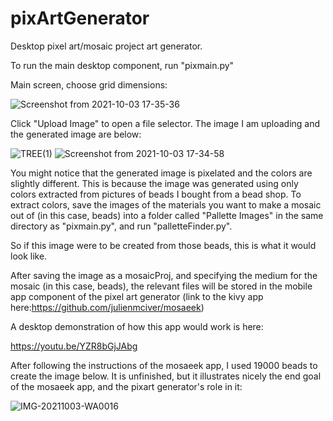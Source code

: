 # pixArtGenerator
Desktop pixel art/mosaic project art generator.

To run the main desktop component, run "pixmain.py"

Main screen, choose grid dimensions:

![Screenshot from 2021-10-03 17-35-36](https://user-images.githubusercontent.com/34250945/135764851-4fb8c82f-c124-4867-8985-97d969b45b94.png)

Click "Upload Image" to open a file selector. The image I am uploading and the generated image are below:

![TREE(1)](https://user-images.githubusercontent.com/34250945/135765044-0dde937a-603b-44e2-9b2d-9645eb6f3363.jpg) ![Screenshot from 2021-10-03 17-34-58](https://user-images.githubusercontent.com/34250945/135765087-b48afb96-ad9f-42a1-8b70-4c21dffc4a6a.png)

You might notice that the generated image is pixelated and the colors are slightly different. This is because the image was generated using only colors extracted from pictures of beads I bought from a bead shop. To extract colors, save the images of the materials you want to make a mosaic out of (in this case, beads) into a folder called "Pallette Images" in the same directory as "pixmain.py", and run "palletteFinder.py". 

So if this image were to be created from those beads, this is what it would look like.

After saving the image as a mosaicProj, and specifying the medium for the mosaic (in this case, beads), the relevant files will be stored in the mobile app component of the pixel art generator (link to the kivy app here:https://github.com/julienmciver/mosaeek)

A desktop demonstration of how this app would work is here:

https://youtu.be/YZR8bGjJAbg

After following the instructions of the mosaeek app, I used 19000 beads to create the image below. It is unfinished, but it illustrates nicely the end goal of the mosaeek app, and the pixart generator's role in it:

![IMG-20211003-WA0016](https://user-images.githubusercontent.com/34250945/135767214-551151e6-c92d-4802-93e1-21a9dd8f5ee8.jpg)

